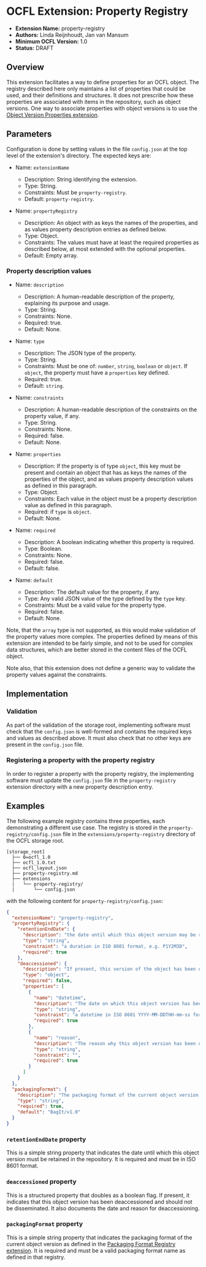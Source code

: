 OCFL Extension: Property Registry
=================================

- **Extension Name:** property-registry
- **Authors:** Linda Reijnhoudt, Jan van Mansum
- **Minimum OCFL Version:** 1.0
- **Status:** DRAFT

Overview
--------

This extension facilitates a way to define properties for an OCFL object. The registry described here only maintains a list of properties that could be used,
and their definitions and structures. It does not prescribe how these properties are associated with items in the repository, such as object versions. One way
to associate properties with object versions is to use the [Object Version Properties extension](../object-version-properties/object-version-properties.md).

Parameters
----------

Configuration is done by setting values in the file `config.json` at the top level of the extension's directory. The expected keys are:

- Name: `extensionName`
    - Description: String identifying the extension.
    - Type: String.
    - Constraints: Must be `property-registry`.
    - Default: `property-registry`.

- Name: `propertyRegistry`
    - Description: An object with as keys the names of the properties, and as values property description entries as defined below.
    - Type: Object.
    - Constraints: The values must have at least the required properties as described below, at most extended with the optional properties.
    - Default: Empty array.

### Property description values

- Name: `description`
    - Description: A human-readable description of the property, explaining its purpose and usage.
    - Type: String.
    - Constraints: None.
    - Required: true.
    - Default: None.

- Name: `type`
    - Description: The JSON type of the property.
    - Type: String.
    - Constraints: Must be one of: `number`, `string`, `boolean` or `object`. If `object`, the property must have a `properties` key defined.
    - Required: true.
    - Default: `string`.

- Name: `constraints`
    - Description: A human-readable description of the constraints on the property value, if any.
    - Type: String.
    - Constraints: None.
    - Required: false.
    - Default: None.

- Name: `properties`
    - Description: If the property is of type `object`, this key must be present and contain an object that has as keys the names of the properties of the object,
      and as values property description values as defined in this paragraph.
    - Type: Object.
    - Constraints: Each value in the object must be a property description value as defined in this paragraph.
    - Required: if `type` is `object`.
    - Default: None.

- Name: `required`
    - Description: A boolean indicating whether this property is required.
    - Type: Boolean.
    - Constraints: None.
    - Required: false.
    - Default: false.

- Name: `default`
    - Description: The default value for the property, if any.
    - Type: Any valid JSON value of the type defined by the `type` key.
    - Constraints: Must be a valid value for the property type.
    - Required: false.
    - Default: None.

Note, that the `array` type is not supported, as this would make validation of the property values more complex. The properties defined by means of this
extension are intended to be fairly simple, and not to be used for complex data structures, which are better stored in the content files of the OCFL object.

Note also, that this extension does not define a generic way to validate the property values against the constraints.

Implementation
--------------

### Validation

As part of the validation of the storage root, implementing software must check that the `config.json` is well-formed and contains the required keys and values
as described above. It must also check that no other keys are present in the `config.json` file.

### Registering a property with the property registry

In order to register a property with the property registry, the implementing software must update the `config.json` file in the `property-registry` extension
directory with a new property description entry.

Examples
--------

The following example registry contains three properties, each demonstrating a different use case. The registry is stored in the `property-registry/config.json`
file in the `extensions/property-registry` directory of the OCFL storage root.

```text
[storage_root]
  ├── 0=ocfl_1.0
  ├── ocfl_1.0.txt
  ├── ocfl_layout.json
  ├── property-registry.md
  ├── extensions
  |   └── property-registry/
  |       └── config.json    
```

with the following content for `property-registry/config.json`:

```json
{
  "extensionName": "property-registry",
  "propertyRegistry": {
    "retentionEndDate": {
      "description": "the date until which this object version may be retained in this repository",
      "type": "string",
      "constraint": "a duration in ISO 8601 format, e.g. P1Y2M3D",
      "required": true
    },
    "deaccessioned": {
      "description": "If present, this version of the object has been deaccessioned and should not be disseminated",
      "type": "object",
      "required": false,
      "properties": [
        {
          "name": "datetime",
          "description": "The date on which this object version has been deaccessioned",
          "type": "string",
          "constraint": "a datetime in ISO 8601 YYYY-MM-DDTHH-mm-ss format",
          "required": true
        },
        {
          "name": "reason",
          "description": "The reason why this object version has been deaccessioned.",
          "type": "string",
          "constraint": "",
          "required": true
        }
      ]
    }
  },
  "packagingFormat": {
    "description": "The packaging format of the current object version, as defined in the packaging-format-registry",
    "type": "string",
    "required": true,
    "default": "BagIt/v1.0"
  }
}
```

### `retentionEndDate` property

This is a simple string property that indicates the date until which this object version must be retained in the repository. It is required and must be in ISO
8601 format.

### `deaccessioned` property

This is a structured property that doubles as a boolean flag. If present, it indicates that this object version has been deaccessioned and should not be
disseminated. It also documents the date and reason for deaccessioning.

### `packagingFormat` property

This is a simple string property that indicates the packaging format of the current object version as defined in
the [Packaging Format Registry extension](../packaging-format-registry/packaging-format-registry.md). It is required and must be a valid packaging format name
as defined in that registry.
